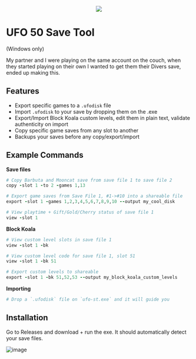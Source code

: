 <p align="center">
  <img src="https://github.com/user-attachments/assets/f6aa7019-a242-4d76-8735-893f8c4dd0ba" />
</p>

# UFO 50 Save Tool
(Windows only)

My partner and I were playing on the same account on the couch, when they started playing on their own I wanted to get them their Divers save, ended up making this.

## Features
- Export specific games to a `.ufodisk` file
- Import `.ufodisk` to your save by dropping them on the .exe
- Export/Import Block Koala custom levels, edit them in plain text, validate authenticity on import
- Copy specific game saves from any slot to another
- Backups your saves before any copy/export/import

## Example Commands
**Save files**
```rb
# Copy Barbuta and Mooncat save from save file 1 to save file 2
copy -slot 1 -to 2 -games 1,13

# Export game saves from Save File 1, #1->#10 into a shareable file
export -slot 1 -games 1,2,3,4,5,6,7,8,9,10 --output my_cool_disk

# View playtime + Gift/Gold/Cherry status of save file 1
view -slot 1
```
**Block Koala**
```rb
# View custom level slots in save file 1
view -slot 1 -bk

# View custom level code for save file 1, slot 51
view -slot 1 -bk 51

# Export custom levels to shareable
export -slot 1 -bk 51,52,53 --output my_block_koala_custom_levels
```
**Importing**
```rb
# Drop a `.ufodisk` file on `ufo-st.exe` and it will guide you
```

## Installation
Go to Releases and download + run the exe. It should automatically detect your save files.

![image](https://github.com/user-attachments/assets/4bb96da5-1dd7-4d13-8937-665774ea4657)
